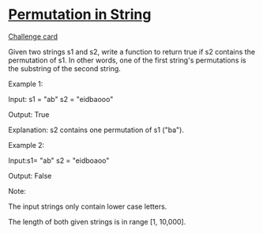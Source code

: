 # [Permutation in String](https://leetcode.com/problems/permutation-in-string/) 
[Challenge card](https://leetcode.com/explore/challenge/card/may-leetcoding-challenge/536/week-3-may-15th-may-21st/3333/)

Given two strings s1 and s2, write a function to return true if s2 contains the permutation of s1. In other words, one of the first string's permutations is the substring of the second string.

Example 1:

Input: s1 = "ab" s2 = "eidbaooo" 

Output: True 

Explanation: s2 contains one permutation of s1 ("ba"). 

Example 2:

Input:s1= "ab" s2 = "eidboaoo" 

Output: False
 

Note:

The input strings only contain lower case letters. 

The length of both given strings is in range [1, 10,000].
